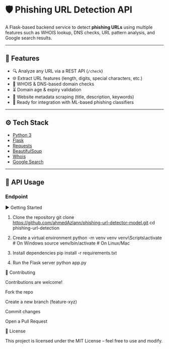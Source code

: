 # 🛡️ Phishing URL Detection API

A Flask-based backend service to detect **phishing URLs** using multiple features such as WHOIS lookup, DNS checks, URL pattern analysis, and Google search results.

---

## 🚀 Features
- 🔍 Analyze any URL via a REST API (`/check`)
- 🌐 Extract URL features (length, digits, special characters, etc.)
- 📜 WHOIS & DNS-based domain checks
- ⏳ Domain age & expiry validation
- 📰 Website metadata scraping (title, description, keywords)
- 🤖 Ready for integration with ML-based phishing classifiers

---

## ⚙️ Tech Stack
- [Python 3](https://www.python.org/)
- [Flask](https://flask.palletsprojects.com/)
- [Requests](https://docs.python-requests.org/)
- [BeautifulSoup](https://www.crummy.com/software/BeautifulSoup/)
- [Whois](https://pypi.org/project/python-whois/)
- [Google Search](https://pypi.org/project/googlesearch-python/)

---

## 📡 API Usage

### Endpoint
▶️ Getting Started
1. Clone the repository
git clone https://github.com/ahmedAzlann/phishing-url-detector-model.git
cd phishing-url-detection

2. Create a virtual environment
python -m venv venv
venv\Scripts\activate   # On Windows
source venv/bin/activate  # On Linux/Mac

3. Install dependencies
pip install -r requirements.txt

4. Run the Flask server
python app.py

🤝 Contributing

Contributions are welcome!

Fork the repo

Create a new branch (feature-xyz)

Commit changes

Open a Pull Request

📜 License

This project is licensed under the MIT License – feel free to use and modify.
